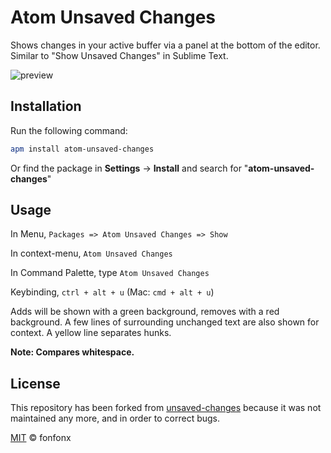 # Atom Unsaved Changes

Shows changes in your active buffer via a panel at the bottom of the editor.
Similar to "Show Unsaved Changes" in Sublime Text.

![preview](https://cloud.githubusercontent.com/assets/12617169/7885149/496b1540-05f0-11e5-9a91-b85a4e6ad2f4.png)

## Installation

Run the following command:
```sh
apm install atom-unsaved-changes
```
Or find the package in **Settings** &rarr; **Install** and search for "**atom-unsaved-changes**"

## Usage

In Menu, `Packages => Atom Unsaved Changes => Show`

In context-menu, `Atom Unsaved Changes`

In Command Palette, type `Atom Unsaved Changes`

Keybinding, `ctrl + alt + u` (Mac: `cmd + alt + u`)

Adds will be shown with a green background, removes with a red background.
A few lines of surrounding unchanged text are also shown for context.
A yellow line separates hunks.

**Note: Compares whitespace.**

## License

This repository has been forked from [unsaved-changes](https://github.com/Ge-Bra/unsaved-changes) because it was not maintained any more, and in order to correct bugs.

[MIT](LICENSE.md) © fonfonx
